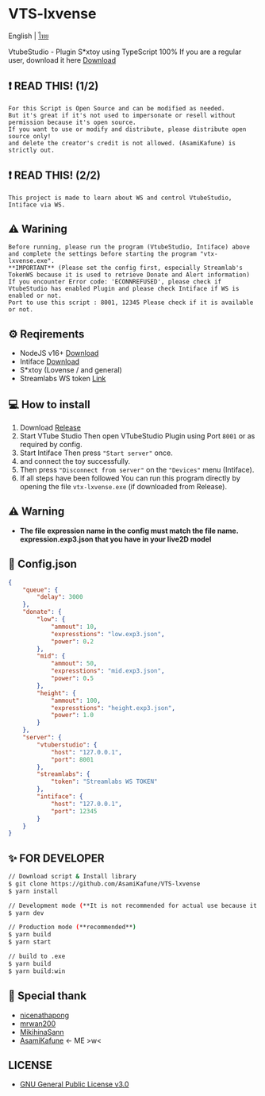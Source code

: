 # VTS-lxvense
English | [ไทย](./docs/README_TH.md)

VtubeStudio - Plugin S*xtoy using TypeScript 100%
If you are a regular user, download it here [Download](https://github.com/AsamiKafune/VTS-lxvense/releases/download/1.0.1/vtx-lxvense.zip)

## ❗ READ THIS! (1/2)

```
For this Script is Open Source and can be modified as needed.
But it's great if it's not used to impersonate or resell without permission because it's open source.
If you want to use or modify and distribute, please distribute open source only!
and delete the creator's credit is not allowed. (AsamiKafune) is strictly out.
```

## ❗ READ THIS! (2/2)

```
This project is made to learn about WS and control VtubeStudio, Intiface via WS.
```

## ⚠ Warining

```
Before running, please run the program (VtubeStudio, Intiface) above and complete the settings before starting the program "vtx-lxvense.exe".
**IMPORTANT** (Please set the config first, especially Streamlab's TokenWS because it is used to retrieve Donate and Alert information)
If you encounter Error code: 'ECONNREFUSED', please check if VtubeStudio has enabled Plugin and please check Intiface if WS is enabled or not.
Port to use this script : 8001, 12345 Please check if it is available or not.
```

## ⚙ Reqirements

-   NodeJS v16+ [Download](https://nodejs.org/)
-   Intiface [Download](https://intiface.com/desktop/)
-   S*xtoy (Lovense / and general)
-   Streamlabs WS token [Link](https://streamlabs.com/dashboard#/settings/api-settings)

## 💻 How to install
1. Download [Release](https://github.com/AsamiKafune/VTS-lxvense/releases)
2. Start VTube Studio Then open VTubeStudio Plugin using Port `8001` or as required by config.
3. Start Intiface Then press `"Start server"` once.
4. and connect the toy successfully.
5. Then press `"Disconnect from server"` on the `"Devices"` menu (Intiface).
6. If all steps have been followed You can run this program directly by opening the file `vtx-lxvense.exe` (if downloaded from Release).

## ⚠ Warning
-   **The file expression name in the config must match the file name. expression.exp3.json that you have in your live2D model**

## 📄 Config.json
```json
{
    "queue": {
        "delay": 3000
    },
    "donate": {
        "low": {
            "ammout": 10,
            "expresstions": "low.exp3.json",
            "power": 0.2
        },
        "mid": {
            "ammout": 50,
            "expresstions": "mid.exp3.json",
            "power": 0.5
        },
        "height": {
            "ammout": 100,
            "expresstions": "height.exp3.json",
            "power": 1.0
        }
    },
    "server": {
        "vtuberstudio": {
            "host": "127.0.0.1",
            "port": 8001
        },
        "streamlabs": {
            "token": "Streamlabs WS TOKEN"
        },
        "intiface": {
            "host": "127.0.0.1",
            "port": 12345
        }
    }
}
```

## ✨ FOR DEVELOPER

```bash
// Download script & Install library
$ git clone https://github.com/AsamiKafune/VTS-lxvense
$ yarn install

// Development mode (**It is not recommended for actual use because it consumes a lot of RAM.**)
$ yarn dev

// Production mode (**recommended**)
$ yarn build
$ yarn start

// build to .exe 
$ yarn build
$ yarn build:win
```

## 🔮 Special thank

-   [nicenathapong](https://github.com/nicenathapong/)
-   [mrwan200](https://github.com/mrwan200/)
-   [MikihinaSann](https://github.com/MikihinaSann/)
-   [AsamiKafune](https://github.com/AsamiKafune/) <- ME >w<

## LICENSE

-   [GNU General Public License v3.0](./LICENSE)
